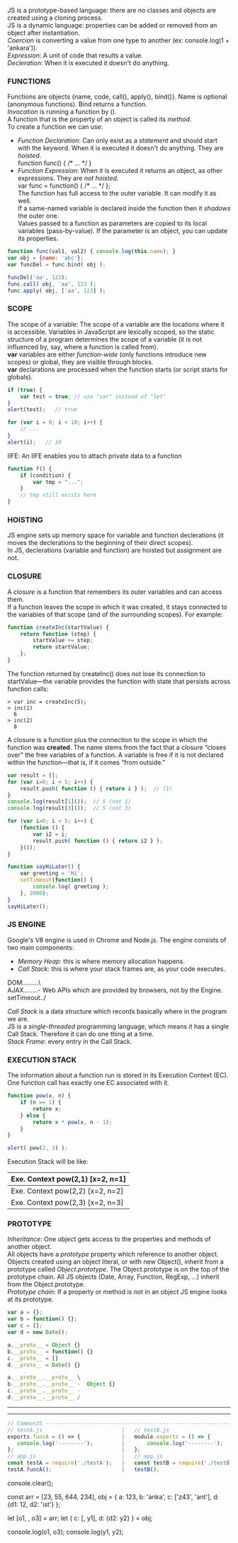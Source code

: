 JS is a prototype-based language: there are no classes and objects are created using a cloning process.  
JS is a dynamic language: properties can be added or removed from an object after instantiation.  
*Coercion* is converting a value from one type to another (ex: console.log(1 + 'ankara')).  
*Expression*: A unit of code that results a value.  
*Decleration*: When it is executed it doesn't do anything.  

### FUNCTIONS ###
Functions are objects {name, code, call(), apply(), bind()}. Name is optional (anonymous functions). Bind returns a function.  
*Invocation* is running a function by ().  
A function that is the property of an object is called its *method*.  
To create a function we can use:  
- *Function Declaration*: Can only exist as a *statement* and should start with the keyword. When it is executed it doesn't do anything. They are *hoisted*.  
function func() { /\* ... \*/ }  
- *Function Expression*: When it is executed it returns an object, as other expressions. They are *not hoisted*.  
var func = function() { /\* ... \*/ };  
The function has full access to the outer variable. It can modify it as well.  
If a same-named variable is declared inside the function then it *shadows* the outer one.  
Values passed to a function as parameters are copied to its local variables (pass-by-value). If the parameter is an object, you can update its properties.  


```javascript
function func(val1, val2) { console.log(this.name); }
var obj = {name: 'abc'};
var funcDel = func.bind( obj );

funcDel('aa', 123);
func.call( obj, 'aa', 123 );
func.apply( obj, ['aa', 123] );
```

### SCOPE ###
The scope of a variable: The scope of a variable are the locations where it is accessible.
Variables in JavaScript are lexically scoped, so the static structure of a program determines the scope of a variable (it is not influenced by, say, where a function is called from).  
**var** variables are either *function-wide* (only functions introduce new scopes) or global, they are visible through blocks.  
**var** declarations are processed when the function starts (or script starts for globals).

```javascript
if (true) {
    var test = true; // use "var" instead of "let"
}
alert(test);   // true
```
```javascript
for (var i = 0; i < 10; i++) {
    // ...
}
alert(i);   // 10
```

IIFE:
An IIFE enables you to attach private data to a function
```javascript
function f() {
    if (condition) {
        var tmp = "...";
    }
    // tmp still exists here
}
```

### HOISTING ###
JS engine sets up memory space for variable and function declerations (it moves the declerations to the beginning of their direct scopes).  
In JS, declerations (variable and function) are hoisted but assignment are not.  

### CLOSURE ###

A *closure* is a function that remembers its outer variables and can access them.  
If a function leaves the scope in which it was created, it stays connected to the variables of that scope (and of the surrounding scopes). For example:
```javascript
function createInc(startValue) {
    return function (step) {
        startValue += step;
        return startValue;
    };
}
```
The function returned by createInc() does not lose its connection to startValue—the variable provides the function with state that persists across function calls:
```
> var inc = createInc(5);
> inc(1)
  6
> inc(2)
  8
```
A closure is a function plus the connection to the scope in which the function was **created**. The name stems from the fact that a closure “closes over” the free variables of a function. A variable is free if it is not declared within the function—that is, if it comes “from outside.”

```javascript
var result = [];
for (var i=0; i < 5; i++) {
    result.push( function () { return i } );  // (1)
}
console.log(result[1]());  // 5 (not 1)
console.log(result[3]());  // 5 (not 3)

for (var i=0; i < 5; i++) {
    (function () {
        var i2 = i;
        result.push( function () { return i2 } );
    }());
}
```

```javascript
function sayHiLater() {
    var greeting = 'Hi';
    setTimeout(function() {
        console.log( greeting );
    }, 2000);
}
sayHiLater();
```

### JS ENGINE ###
Google's V8 engine is used in Chrome and Node.js.  The engine consists of two main components:
- *Memory Heap*: this is where memory allocation happens.
- *Call Stack*: this is where your stack frames are, as your code executes.  

DOM.........\  
AJAX........- Web APIs which are provided by browsers, not by the Engine.  
setTimeout../  

*Call Stack* is a data structure which records basically where in the program we are.   
JS is a *single-threaded* programming language, which means it has a single Call Stack. Therefore it can do one thing at a time.  
*Stack Frame*: every entry in the Call Stack.  



### EXECUTION STACK ###

The information about a function run is stored in its Execution Context (EC).  
One function call has exactly one EC associated with it.  

```javascript
function pow(x, n) {
    if (n == 1) {
        return x;
    } else {
        return x * pow(x, n - 1);
    }
}

alert( pow(2, 3) );
```

Execution Stack will be like:

| Exe. Context pow(2,1) [x=2, n=1] |  
|----------------------------------|  
| Exe. Context pow(2,2) [x=2, n=2] |   
| Exe. Context pow(2,3) [x=2, n=3] | 


### PROTOTYPE ###

*Inheritance*: One object gets access to the properties and methods of another object.   
All objects have a *prototype* property which reference to another object.  
Objects created using an object literal, or with new Object(), inherit from a prototype called *Object.prototype*. The Object.prototype is on the top of the prototype chain. All JS objects (Date, Array, Function, RegExp, ...) inherit from the Object.prototype.  
*Prototype chain*: If a property or method is not in an object JS engine looks at its prototype.  

```javascript
var a = {};
var b = function() {};
var c = [];
var d = new Date();

a.__proto__ = Object {}
b.__proto__ = function() {}
c.__proto__ = []
d.__proto__ = Date() {}

a.__proto__.__proto__ \
b.__proto__.__proto__ -  Object {}
c.__proto__.__proto__ -
d.__proto__.__proto__ /
```
  
  
- - - -
- - - -
  
  
```javascript
// CommonJS -------------------------------------------------------------------
// testA.js                         |   // testB.js
exports.funcA = () => {             |   module.exports = () => {
   console.log('--------');         |       console.log('--------');
};                                  |   };
// app.js                           |   // app.js
const testA = require('./testA');   |   const testB = require('./testB');
testA.funcA();                      |   testB();
```
console.clear();

const arr = [23, 55, 644, 234],
	obj = { a: 123, b: 'anka', c: ['z43', 'ant'], d: {d1: 12, d2: 'ist'} };

let [o1, , o3] = arr;
let { c: [, y1], d: {d2: y2} } = obj;

console.log(o1, o3);
console.log(y1, y2);
